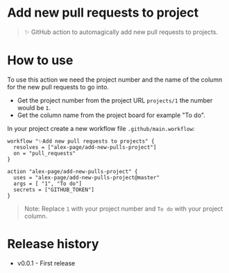 # Add new pull requests to project

> ✨ GitHub action to automagically add new pull requests to projects.


# How to use

To use this action we need the project number and the name of the column for the new pull requests to go into. 
- Get the project number from the project URL `projects/1` the number would be `1`.
- Get the column name from the project board for example "To do".

In your project create a new workflow file `.github/main.workflow`:
```
workflow "✨Add new pull requests to projects" {
  resolves = ["alex-page/add-new-pulls-project"]
  on = "pull_requests"
}

action "alex-page/add-new-pulls-project" {
  uses = "alex-page/add-new-pulls-project@master"
  args = [ "1", "To do"]
  secrets = ["GITHUB_TOKEN"]
}
```

> Note: Replace `1` with your project number and `To do` with your project column.

# Release history

- v0.0.1 - First release